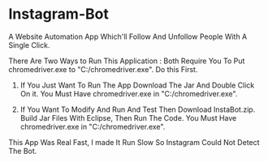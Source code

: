 # Instagram-Bot
A Website Automation App Which'll Follow And Unfollow People With A Single Click.

There Are Two Ways to Run This Application : Both Require You To Put chromedriver.exe to "C:/chromedriver.exe". Do this First.

1. If You Just Want To Run The App Download The Jar And Double Click On it. You Must Have chromedriver.exe in "C:/chromedriver.exe".
   
2. If You Want To Modify And Run And Test Then Download InstaBot.zip. Build Jar Files With Eclipse, Then Run The Code. You Must Have chromedriver.exe in "C:/chromedriver.exe".

This App Was Real Fast, I made It Run Slow So Instagram Could Not Detect The Bot.
